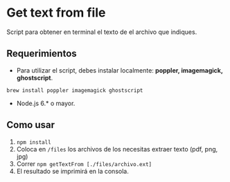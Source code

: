 # Get text from file
Script para obtener en terminal el texto de el archivo que indiques.

## Requerimientos
- Para utilizar el script, debes instalar localmente: **poppler, imagemagick, ghostscript**.

`brew install poppler imagemagick ghostscript`

 - Node.js 6.* o mayor.

## Como usar

 1. `npm install`
 2. Coloca en `/files` los archivos de los necesitas extraer texto (pdf,
    png, jpg)
 3. Correr `npm getTextFrom [./files/archivo.ext]`
 4. El resultado se imprimirá en la consola.